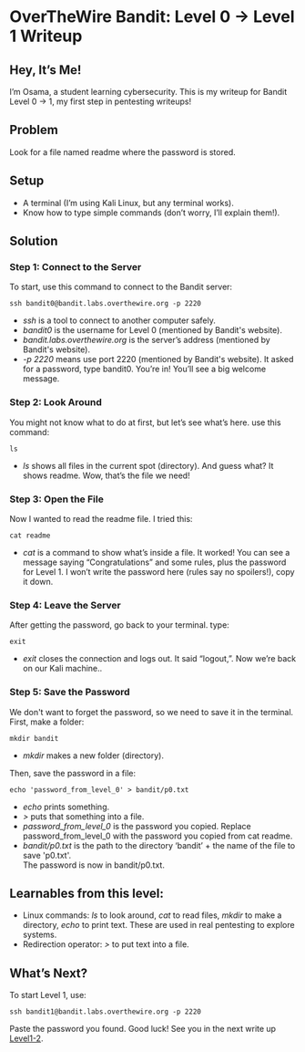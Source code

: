 # OverTheWire Bandit: Level 0 → Level 1 Writeup

## Hey, It’s Me!
I’m Osama, a student learning cybersecurity. This is my writeup for Bandit Level 0 → 1, my first step in pentesting writeups!

## Problem
Look for a file named readme where the password is stored.

## Setup
- A terminal (I’m using Kali Linux, but any terminal works).
- Know how to type simple commands (don’t worry, I’ll explain them!).

## Solution
### Step 1: Connect to the Server
To start, use this command to connect to the Bandit server:
```
ssh bandit0@bandit.labs.overthewire.org -p 2220
```
- _ssh_ is a tool to connect to another computer safely.
- _bandit0_ is the username for Level 0 (mentioned by Bandit's website).
- _bandit.labs.overthewire.org_ is the server’s address (mentioned by Bandit's website).
- _-p 2220_ means use port 2220 (mentioned by Bandit's website).
It asked for a password, type bandit0. You’re in! You’ll see a big welcome message.

### Step 2: Look Around
You might not know what to do at first, but let’s see what’s here. use this command:
```
ls
```
- _ls_ shows all files in the current spot (directory).
And guess what? It shows readme. Wow, that’s the file we need!

### Step 3: Open the File
Now I wanted to read the readme file. I tried this:
```
cat readme
```
- _cat_ is a command to show what’s inside a file.
It worked! You can see a message saying “Congratulations” and some rules, plus the password for Level 1. I won’t write the password here (rules say no spoilers!), copy it down.

### Step 4: Leave the Server
After getting the password, go back to your terminal. type:
```
exit
```
- _exit_ closes the connection and logs out.
It said “logout,”. Now we’re back on our Kali machine..

### Step 5: Save the Password
We don't want to forget the password, so we need to save it in the terminal. First, make a folder:
```
mkdir bandit
```
- _mkdir_ makes a new folder (directory).<br/>

Then, save the password in a file:
```
echo 'password_from_level_0' > bandit/p0.txt
```
- _echo_ prints something.
- _>_ puts that something into a file.
- _password_from_level_0_ is the password you copied. Replace password_from_level_0 with the password you copied from cat readme.
- _bandit/p0.txt_ is the path to the directory ‘bandit’ + the name of the file to save 'p0.txt'.<br/>
The password is now in bandit/p0.txt.

## Learnables from this level:
- Linux commands: _ls_ to look around, _cat_ to read files, _mkdir_ to make a directory, _echo_ to print text. These are used in real pentesting to explore systems.
- Redirection operator: _>_ to put text into a file.

## What’s Next?
To start Level 1, use:
```
ssh bandit1@bandit.labs.overthewire.org -p 2220
```
Paste the password you found. Good luck! See you in the next write up [Level1-2](Level1-2.md).
